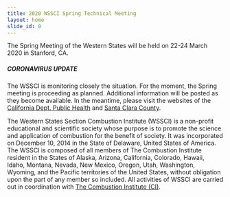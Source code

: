 ```yaml
---
title: 2020 WSSCI Spring Technical Meeting
layout: home
slide_id: 0
---
```


<p class="lead">
The Spring Meeting of the Western States will be held on 22-24 March 2020 in Stanford, CA.
</p>

<div class="card">
  <h5 class="card-header text-white bg-inverse">CORONAVIRUS UPDATE</h5>
  <div class="card-body">
    <p class="card-text">The WSSCI is monitoring closely the situation. For the moment, the Spring meeting is proceeding as planned.  Additional information will be posted as they become available. In the meantime, please visit the websites of the <a href="https://www.cdph.ca.gov/Programs/CID/DCDC/Pages/Immunization/ncov2019.aspx">California Dept. Public Health</a> and <a href="https://www.sccgov.org/sites/phd/DiseaseInformation/novel-coronavirus/Pages/home.aspx">Santa Clara County</a>.</p>
  </div>
</div>

The Western States Section Combustion Institute (WSSCI) is a non-profit educational and scientific society whose purpose is to promote the science and application of combustion for the benefit of society. It was incorporated on December 10, 2014 in the State of Delaware, United States of America. The WSSCI is composed of all members of The Combustion Institute resident in the States of Alaska, Arizona, California, Colorado, Hawaii, Idaho, Montana, Nevada, New Mexico, Oregon, Utah, Washington, Wyoming, and the Pacific territories of the United States, without obligation upon the part of any member so included. All activities of WSSCI are carried out in coordination with [The Combustion Institute (CI)](https://www.combustioninstitute.org/).
